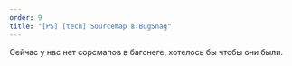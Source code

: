 ```yaml
---
order: 9
title: "[PS] [tech] Sourcemap в BugSnag"
---
```


Сейчас у нас нет сорсмапов в багснеге, хотелось бы чтобы они были.